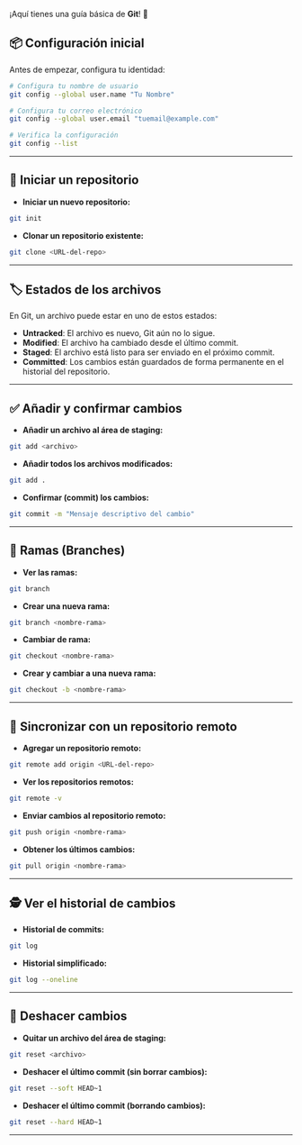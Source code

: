 ¡Aquí tienes una guía básica de **Git**! 🚀

## 📦 **Configuración inicial**
Antes de empezar, configura tu identidad:

```bash
# Configura tu nombre de usuario
git config --global user.name "Tu Nombre"

# Configura tu correo electrónico
git config --global user.email "tuemail@example.com"

# Verifica la configuración
git config --list
```

---

## 📁 **Iniciar un repositorio**
- **Iniciar un nuevo repositorio:**
```bash
git init
```

- **Clonar un repositorio existente:**
```bash
git clone <URL-del-repo>
```

---

## 🏷️ **Estados de los archivos**
En Git, un archivo puede estar en uno de estos estados:
- **Untracked**: El archivo es nuevo, Git aún no lo sigue.
- **Modified**: El archivo ha cambiado desde el último commit.
- **Staged**: El archivo está listo para ser enviado en el próximo commit.
- **Committed**: Los cambios están guardados de forma permanente en el historial del repositorio.

---

## ✅ **Añadir y confirmar cambios**
- **Añadir un archivo al área de staging:**
```bash
git add <archivo>
```

- **Añadir todos los archivos modificados:**
```bash
git add .
```

- **Confirmar (commit) los cambios:**
```bash
git commit -m "Mensaje descriptivo del cambio"
```

---

## 🌿 **Ramas (Branches)**
- **Ver las ramas:**
```bash
git branch
```

- **Crear una nueva rama:**
```bash
git branch <nombre-rama>
```

- **Cambiar de rama:**
```bash
git checkout <nombre-rama>
```

- **Crear y cambiar a una nueva rama:**
```bash
git checkout -b <nombre-rama>
```

---

## 🔄 **Sincronizar con un repositorio remoto**
- **Agregar un repositorio remoto:**
```bash
git remote add origin <URL-del-repo>
```

- **Ver los repositorios remotos:**
```bash
git remote -v
```

- **Enviar cambios al repositorio remoto:**
```bash
git push origin <nombre-rama>
```

- **Obtener los últimos cambios:**
```bash
git pull origin <nombre-rama>
```

---

## 🕵️ **Ver el historial de cambios**
- **Historial de commits:**
```bash
git log
```

- **Historial simplificado:**
```bash
git log --oneline
```

---

## 🚨 **Deshacer cambios**
- **Quitar un archivo del área de staging:**
```bash
git reset <archivo>
```

- **Deshacer el último commit (sin borrar cambios):**
```bash
git reset --soft HEAD~1
```

- **Deshacer el último commit (borrando cambios):**
```bash
git reset --hard HEAD~1
```

---